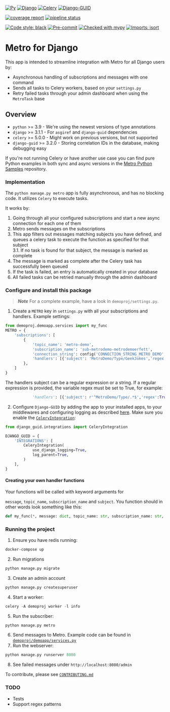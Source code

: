 [![Py](https://img.shields.io/badge/python-v3.9+-blue.svg)](https://python.org)
[![Django](https://img.shields.io/badge/django-3.1.1+%20-blue.svg)](https://djangoproject.com)
[![Celery](https://img.shields.io/badge/celery-5.0.0+%20-blue.svg)](https://docs.celeryproject.org/en/stable/)
[![Django-GUID](https://img.shields.io/badge/django--guid-3.2.0+-blue.svg)](https://github.com/snok/django-guid/)


[![coverage report](***REMOVED***)](***REMOVED***) 
[![pipeline status](***REMOVED***)](***REMOVED***)


[![Code style: black](https://img.shields.io/badge/code%20style-black-000000.svg)](https://github.com/psf/black)
[![Pre-commit](https://img.shields.io/badge/pre--commit-enabled-brightgreen?logo=pre-commit&logoColor=white)](https://github.com/pre-commit/pre-commit)
[![Checked with mypy](http://www.mypy-lang.org/static/mypy_badge.svg)](http://mypy-lang.org/)
[![Imports: isort](https://img.shields.io/badge/%20imports-isort-%231674b1?style=flat&labelColor=ef8336)](https://pycqa.github.io/isort/)

# Metro for Django

This app is intended to streamline integration with Metro for all Django users by:

* Asynchronous handling of subscriptions and messages with one command
* Sends all tasks to Celery workers, based on your `settings.py`
* Retry failed tasks through your admin dashboard when using the `MetroTask` base

## Overview
* `python` >= 3.9 - We're using the newest versions of type annotations
* `django` >= 3.1.1 - For `asgiref` and `django-guid` dependencies
* `celery` >= 5.0.0 - Might work on previous versions, but not supported
* `django-guid` >= 3.2.0 - Storing correlation IDs in the database, making debugging easy

If you're not running Celery or have another use case you can find pure Python examples in both sync and async versions
in the [Metro Python Samples](***REMOVED***)
repository.


### Implementation

The `python manage.py metro` app is fully asynchronous, and has no blocking code. It utilizes `Celery` to execute tasks.

It works by:
1. Going through all your configured subscriptions and start a new async connection for each one of them
2. Metro sends messages on the subscriptions
3. This app filters out messages matching subjects you have defined, and queues a celery task to execute
   the function as specified for that subject  
   3.1. If no task is found for that subject, the message is marked as complete
4. The message is marked as complete after the Celery task has successfully been queued
5. If the task is failed, an entry is automatically created in your database
6. All failed tasks can be retried manually through the admin dashboard


### Configure and install this package


> **_Note_**
> For a complete example, have a look in `demoproj/settings.py`.

1. Create a `METRO` key in `settings.py` with all your subscriptions and handlers.
Example settings:
```python
from demoproj.demoapp.services import my_func
METRO = {
    'subscriptions': [
        {
            'topic_name': 'metro-demo',
            'subscription_name': 'sub-metrodemo-metrodemoerfett',
            'connection_string': config('CONNECTION_STRING_METRO_DEMO', None),
            'handlers': [{'subject': 'MetroDemo/Type/GeekJokes','regex':False,'handler_function': my_func}],
        },
    ]
}
```
The handlers subject can be a regular expression  or a string. If a regular expression is provided, the variable regex must be set to True, for example: 
 ```python
             'handlers': [{'subject': r'^MetroDemo/Type/.*$','regex':True,'handler_function': my_func}],

 ```



2. Configure `Django-GUID`  by adding the app to your installed apps, to your middlewares and configuring logging
as described [here](https://github.com/snok/django-guid#configuration).
Make sure you enable the [`CeleryIntegration`](https://django-guid.readthedocs.io/en/latest/integrations.html#celery):
```python
from django_guid.integrations import CeleryIntegration

DJANGO_GUID = {
    'INTEGRATIONS': [
        CeleryIntegration(
            use_django_logging=True,
            log_parent=True,
        )
    ],
}
```


#### Creating your own handler functions

Your functions will be called with keyword arguments for


`message`, `topic_name`, `subscription_name` and `subject`. You function should in other words
look something like this:

```python
def my_func(*, message: dict, topic_name: str, subscription_name: str, subject: str) -> None:
```


### Running the project
1. Ensure you have redis running:
```bash
docker-compose up
```
2. Run migrations
```bash
python manage.py migrate
```
3. Create an admin account
```bash
python manage.py createsuperuser
```
4. Start a worker:
```python
celery -A demoproj worker -l info
```
5. Run the subscriber:
```python
python manage.py metro
```
6. Send messages to Metro. Example code can be found in [`demoproj/demoapp/services.py`](demoproj/demoapp/services.py)
7. Run the webserver:
```python
python manage.py runserver 8000
```
8. See failed messages under `http://localhost:8080/admin`

To contribute, please see [`CONTRIBUTING.md`](CONTRIBUTING.md)

### TODO
* Tests
* Support regex patterns
